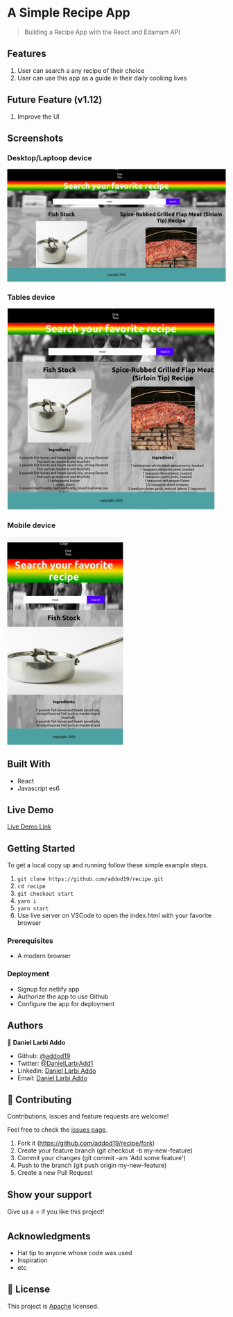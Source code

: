 # A Simple Recipe App

> Building a Recipe App with the React and Edamam API

## Features

1. User can search a any recipe of their choice
2. User can use this app as a guide in their daily cooking lives


## Future Feature (v1.12)

1. Improve the UI


## Screenshots

### Desktop/Laptoop device

<img src="l.png" alt="">

### Tables device

<img src="m.png" alt="">

### Mobile device

<img src="s.png" alt="">

## Built With

- React
- Javascript es6

## Live Demo

[Live Demo Link](https://blissful-babbage-dd9079.netlify.app/)

## Getting Started

To get a local copy up and running follow these simple example steps.

1. `git clone https://github.com/addod19/recipe.git`
2. `cd recipe`
3. `git checkout start`
4. `yarn i`
5. `yarn start`
6. Use live server on VSCode to open the index.html with your favorite browser

### Prerequisites

- A modern browser

### Deployment

- Signup for netlify app
- Authorize the app to use Github
- Configure the app for deployment

## Authors

👤 **Daniel Larbi Addo**

- Github: [@addod19](https://github.com/addod19)
- Twitter: [@DanielLarbiAdd1](https://twitter.com/DanielLarbiAdd1)
- Linkedin: [Daniel Larbi Addo](https://linkedin.com/in/daniel-larbi-addo/)
- Email: [Daniel Larbi Addo](addodaniellarbi@gmail.com)

## 🤝 Contributing

Contributions, issues and feature requests are welcome!

Feel free to check the [issues page](https://github.com/addod19/recipe/issues).

1. Fork it (https://github.com/addod19/recipe/fork)
2. Create your feature branch (git checkout -b my-new-feature)
3. Commit your changes (git commit -am 'Add some feature')
4. Push to the branch (git push origin my-new-feature)
5. Create a new Pull Request

## Show your support

Give us a ⭐️ if you like this project!

## Acknowledgments

- Hat tip to anyone whose code was used
- Inspiration
- etc

## 📝 License

This project is [Apache](lic.url) licensed.
